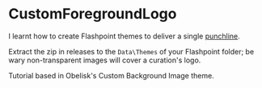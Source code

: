 # CustomForegroundLogo
I learnt how to create Flashpoint themes to deliver a single [punchline](https://cdn.discordapp.com/attachments/875331458166824970/1003834329690030171/unknown.png).

Extract the zip in releases to the `Data\Themes` of your Flashpoint folder; be wary non-transparent images will cover a curation's logo.

Tutorial based in Obelisk's Custom Background Image theme.